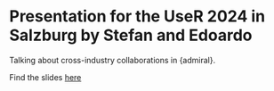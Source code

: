 # Presentation for the UseR 2024 in Salzburg by Stefan and Edoardo

Talking about cross-industry collaborations in {admiral}.

Find the slides [here](https://StefanThoma.github.io/useR_2024_admiral/)
